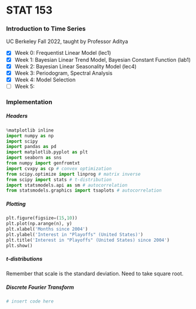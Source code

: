 # STAT 153
### Introduction to Time Series
UC Berkeley Fall 2022, taught by Professor Aditya

- [x] Week 0: Frequentist Linear Model (lec1)
- [x] Week 1: Bayesian Linear Trend Model, Bayesian Constant Function (lab1)
- [x] Week 2: Bayesian Linear Seasonality Model (lec4)
- [x] Week 3: Periodogram, Spectral Analysis
- [x] Week 4: Model Selection
- [ ] Week 5: 

### Implementation
##### Headers
```python
%matplotlib inline
import numpy as np
import scipy
import pandas as pd
import matplotlib.pyplot as plt
import seaborn as sns
from numpy import genfromtxt
import cvxpy as cp # convex optimization
from scipy.optimize import linprog # matrix inverse
from scipy import stats # t-distribution
import statsmodels.api as sm # autocorrelation
from statsmodels.graphics import tsaplots # autocorrelation
```

##### Plotting
```python
plt.figure(figsize=(15,10))
plt.plot(np.arange(n), y)
plt.xlabel('Months since 2004') 
plt.ylabel('Interest in "Playoffs" (United States)')
plt.title('Interest in "Playoffs" (United States) since 2004')
plt.show()
```

##### t-distributions

Remember that scale is the standard deviation. Need to take square root.

##### Discrete Fourier Transform
```python
# insert code here
```
